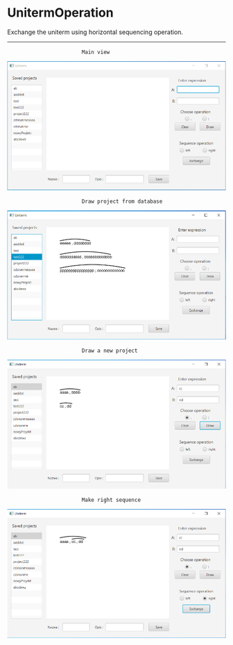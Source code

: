 # UnitermOperation
Exchange the uniterm using horizontal sequencing operation.

----------------------------------------------------------------------------------------------------------------------


							Main view


![MainView](https://github.com/Kuba1618/UnitermOperation/blob/master/Images/mainView.png)


							Draw project from database 


![DrawProjectFromDatabase](https://github.com/Kuba1618/UnitermOperation/blob/master/Images/drawProject.png)


							Draw a new project 
							
							
![DrawNewProject](https://github.com/Kuba1618/UnitermOperation/blob/master/Images/drawNewProject.png)


							Make right sequence 
							
							
![MakeSequence](https://github.com/Kuba1618/UnitermOperation/blob/master/Images/makeRightSeq.png)


							

